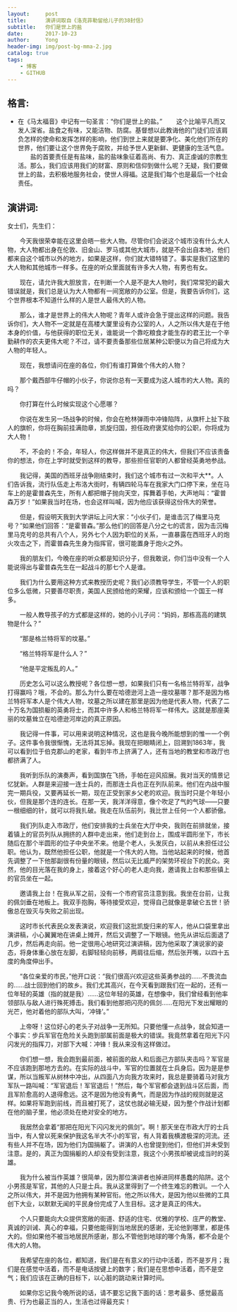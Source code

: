 ```yaml
---
layout:     post
title:      演讲词取自《洛克菲勒留给儿子的38封信》
subtitle:   你们是世上的盐
date:       2017-10-23
author:     Yong
header-img: img/post-bg-mma-2.jpg
catalog: true
tags:
    - 博客
    - GITHUB
---
```

## 格言:
- 在《马太福音》中记有一句圣言：“你们是世上的盐。”
　　这个比喻平凡而又发人深省。盐食之有味，又能洁物、防腐。基督想以此教诲他的门徒们应该肩负怎样的使命和发挥怎样的影响，他们到世上来就是要净化、美化他们所在的世界，他们要让这个世界免于腐败，并给予世人更新鲜、更健康的生活气息。
　　盐的首要责任是有盐味，盐的盐味象征着高尚、有力、真正虔诚的宗教生活。那么，我们应该用我们的财富、原则和信仰到做什么呢？无疑，我们要做世上的盐，去积极地服务社会，使世人得福。这是我们每个也是最后一个社会责任。

## 演讲词:
女士们，先生们：

　　今天我很荣幸能在这里会晤一些大人物。尽管你们会说这个城市没有什么大人物，大人物都出身在伦敦、旧金山、罗马或其他大城市，就是不会出自本地，他们都来自这个城市以外的地方，如果是这样，你们就大错特错了。事实是我们这里的大人物和其他城市一样多。在座的听众里面就有许多大人物，有男也有女。

　　现在，请允许我大胆放言，在判断一个人是不是大人物时，我们常常犯的最大错误就是，我们总是认为大人物都有一间宽敞的办公室。但是，我要告诉你们，这个世界根本不知道什么样的人是世人最伟大的人物。

　　那么，谁才是世界上的伟大人物呢？青年人或许会急于提出这样的问题。我告诉你们，大人物不一定就是在高楼大厦里设有办公室的人，人之所以伟大是在于他本身的价值，与他获得的职位无关，谁能说一个靠吃粮食才能生存的君王比一个辛勤耕作的农夫更伟大呢？不过，请不要责备那些位居某种公职便以为自己将成为大人物的年轻人。

　　现在，我想请问在座的各位，你们有谁打算做个伟大的人物？

　　那个戴西部牛仔帽的小伙子，你说你总有一天要成为这人城市的大人物。真的吗？

　　你打算在什么时候实现这个心愿哪？

　　你说在发生另一场战争的时候，你会在枪林弹雨中冲锋陷阵，从旗杆上扯下敌人的旗帜，你将在胸前挂满勋章，凯旋归国，担任政府褒奖给你的公职，你将成为大人物！

　　不，不会的！不会，年轻人，你这样做并不是真正的伟大，但我们不应该责备你的想法，你在上学时就受到这样的教导，那些担任官职的人都曾经英勇地参战。

　　我记得，美国的西班牙战争刚结束时，我们这个城市有过一次和平大**。人们告诉我，流行队伍走上布洛大街时，有辆四轮马车在我家大门口停下来，坐在马车上的是霍普森先生，所有人都把帽子抛向天空，挥舞着手帕，大声地叫：“霍普森万岁！”如果我当时在场，也会这样叫喊，因为他应该获得这份伟大的荣誉。

　　但是，假设明天我到大学讲坛上问大家：“小伙子们，是谁击沉了梅里马克号？”如果他们回答：“是霍普森。”那么他们的回答是八分之七的谎言，因为击沉梅里马克号的总共有八个人，另外七个人因为职位的关系，一直暴露在西班牙人的炮火攻击之下，而霍普森先生身为指挥官，很可能置身于炮火之外。

　　我的朋友们，今晚在座的听众都是知识分子，但我敢说，你们当中没有一个人能说得出与霍普森先生在一起战斗的那七个人是谁。

　　我们为什么要用这种方式来教授历史呢？我们必须教导学生，不管一个人的职位多么低微，只要善尽职责，美国人民颁给他的荣耀，应该和颁给一个国王一样多。

　　一般人教导孩子的方式都是这样的，她的小儿子问：“妈妈，那栋高高的建筑物是什么？”

　　“那是格兰特将军的坟墓。”

　　“格兰特将军是什么人？”

　　“他是平定叛乱的人。”

　　历史怎么可以这么教授呢？各位想一想，如果我们只有一名格兰特将军，战争打得赢吗？哦，不会的。那么为什么要在哈德逊河上造一座坟墓哪？那不是因为格兰特将军本人是个伟大人物，坟墓之所以建在那里是因为他是代表人物，代表了二十万名为国损躯的英勇将士，而其中许多人和格兰特将军一样伟大。这就是那座美丽的坟墓耸立在哈德逊河岸边的真正原因。

　　我记得一件事，可以用来说明这种情况，这也是我今晚所能想到的惟一一个例子。这件事令我很惭愧，无法将其忘掉。我现在把眼睛闭上，回溯到1863年，我可以看到位于伯克郡山的老家，看到牛市上挤满了人，还有当地的教堂和市政厅也都挤满了人。

　　我听到乐队的演奏声，看到国旗在飞扬，手帕在迎风招展。我对当天的情景记忆犹新。人群是来迎接一连士兵的，而那连士兵也正在列队前来。他们在内战中服完一期兵役，又要再延长一期，现在正受到家乡父老的欢迎。我当时只是个年轻小伙，但我是那个连的连长。在那一天，我洋洋得意，像个吹足了气的气球——只要一根细细的针，就可以将我扎破。我走在队伍前列，我比世上任何一个人都骄傲。

　　我们列队走入市政厅，他们安排我的士兵坐在大厅中央，我则在前排就坐，接着镇上的官员列队从拥挤的人群中走出来，他们走到台上，围成半圆形坐下，市长随后在那个半圆形的位子中央坐不来。他是个老人，头发灰白，以前从未担任过公职。他认为，既然他担任公职，他就是一个伟大的人物。当他站起来的时候，他首先调整了一下他那副很有份量的眼镜，然后以无比威严的架势环视台下的民众。突然，他的目光落在我的身上，接着这个好心的老人走向我，邀请我上台和那些镇上的官员坐在一起。

　　邀请我上台！在我从军之前，没有一个市府官员注意到我。我坐在台前，让我的佩剑垂在地板上。我双手抱胸，等待接受欢迎，觉得自己就像是拿破仑五世！骄傲总在毁灭与失败之前出现。

　　这时市长代表民众发表演说，欢迎我们这批凯旋归来的军人，他从口袋里拿出演讲稿，小心翼翼地在讲桌上摊开，然后又调整了一下眼镜。他先从讲坛后面退了几步，然后再走向前。他一定很用心地研究过演讲稿，因为他采取了演说家的姿态，将身体重心放在左脚，右脚轻轻向前移，两肩往后缩，然后张开嘴，以四十五度的角度伸出手。

　　“各位亲爱的市民，”他开口说：“我们很高兴欢迎这些英勇参战的……不畏流血的……战士回到他们的故乡。我们尤其高兴，在今天看到跟我们在一起的，还有一位年轻的英雄（指的就是我）……这位年轻的英雄，在想像中，我们曾经看到他率领部队与敌人进行殊死搏击。我们看到他那把闪亮的佩剑……在阳光下发出耀眼的光芒，他对着他的部队大叫，‘冲锋’。”

　　上帝呀！这位好心的老头子对战争一无所知。只要他懂一点战争，就会知道一个事实：步兵军官在危险关头跑到部属前面是极大的错误。我竟然拿着在阳光下闪闪发光的指挥刀，对部下大喊：冲锋！我从来没有这样做过。

　　你们想一想，我会跑到最前面，被前面的敌人和后面己方部队夹击吗？军官是不应该跑到那地方去的。在实际的战斗中，军官的位置就在士兵身后。因为是是参谋，所以当叛军从树林中冲出，从四面八方向我方攻来时，我总是要骑着马对我方军队一路叫喊：“军官退后！军官退后！”然后，每个军官都会退到战斗区后面，而且军阶愈高的人退得愈远。这不是因为他没有勇气，而是因为作战的规则就是这样。如果将军跑到前线，而且被打死了，这仗也就必输无疑，因为整个作战计划都在他的脑子里，他必须处在绝对安全的地方。

　　我居然会拿着“那把在阳光下闪闪发光的佩剑”。啊！那天坐在市政大厅的士兵当中，有人曾以死来保护我这名半大不小的军官，有人背着我横渡极深的河流。还有些人并不在场，因为他们为国捐躯了。讲演的人也曾提到他们，但他们并未受到注意。是的，真正为国捐躯的人却没有受到注意，我这个小男孩却被说成当时的英雄。

　　我为什么被当作英雄？很简单，因为那位演讲者也掉进同样愚蠢的陷阱。这个小男孩是军官，其他的人只是士兵。我从这里得到了一个终生难忘的教训。一个人之所以伟大，并不是因为他拥有某种官衔。他之所以伟大，是因为他以些微的工具创下大业，以默默无闻的平民身份完成了人生目标。这才是真正的伟大。

　　个人只要能向大众提供宽敞的街道、舒适的住宅、优雅的学校、庄严的教堂、真诚的训诫、真心的幸福，只要他能得到当地居民的感谢，无论他到哪里，都是伟大的。但如果他不被当地居民所感谢，那么不管他到地球的哪个角落，都不会是个伟大的人物。

　　我希望在座的各位，都知道，我们是在有意义的行动中活着，而不是岁月；我们是在感觉中活着，而不是电话按键上的数字；我们是在思想中活着，而不是空气；我们应该在正确的目标下，以心脏的跳动来计算时间。

　　如果你忘记我今晚所说的话，请不要忘记我下面的话：思考最多、感觉最高贵、行为也最正当的人，生活也过得最充实！
